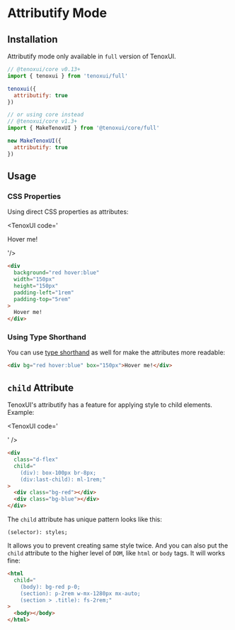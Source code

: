 # Attributify Mode

## Installation

Attributify mode only available in `full` version of TenoxUI.

```js [tenoxui.js]
// @tenoxui/core v0.13+
import { tenoxui } from 'tenoxui/full'

tenoxui({
  attributify: true
})

// or using core instead
// @tenoxui/core v1.3+
import { MakeTenoxUI } from '@tenoxui/core/full'

new MakeTenoxUI({
  attributify: true
})
```

## Usage

### CSS Properties

Using direct CSS properties as attributes:

<TenoxUI code='<div 
background="red hover:blue" 
width="150px" height="150px" 
padding-left="1rem" 
padding-top="5rem">
Hover me!

</div>'/>

```html
<div
  background="red hover:blue"
  width="150px"
  height="150px"
  padding-left="1rem"
  padding-top="5rem"
>
  Hover me!
</div>
```

### Using Type Shorthand

You can use [type shorthand](/docs/config/properties) as well for make the attributes more readable:

<TenoxUI code='<div
bg="red hover:blue" box="150px"> Hover me!</div>'/>

```html
<div bg="red hover:blue" box="150px">Hover me!</div>
```

## `child` Attribute

TenoxUI's attributify has a feature for applying style to child elements. Example:

<TenoxUI code='<div child="(div): box-100px br-8px; (div:last-child): ml-1rem;" class="d-flex">

  <div class="bg-red"></div>
  <div class="bg-blue"></div>
</div>' />

```html
<div
  class="d-flex"
  child="
    (div): box-100px br-8px; 
    (div:last-child): ml-1rem;"
>
  <div class="bg-red"></div>
  <div class="bg-blue"></div>
</div>
```

The `child` attribute has unique pattern looks like this:

```
(selector): styles;
```

It allows you to prevent creating same style twice. And you can also put the `child` attribute to the higher level of `DOM`, like `html` or `body` tags. It will works fine:

```html
<html
  child="
    (body): bg-red p-0;
    (section): p-2rem w-mx-1280px mx-auto;
    (section > .title): fs-2rem;"
>
  <body></body>
</html>
```
